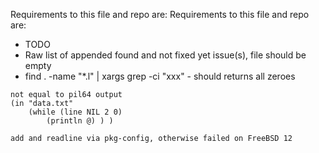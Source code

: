 Requirements to this file and repo are:
Requirements to this file and repo are:
* TODO
* Raw list of appended found and not fixed yet issue(s), file should be empty
* find . -name "*.l" | xargs grep -ci "xxx" - should returns all zeroes

```
not equal to pil64 output
(in "data.txt"
    (while (line NIL 2 0)
        (println @) ) )
```

```
add and readline via pkg-config, otherwise failed on FreeBSD 12
```


